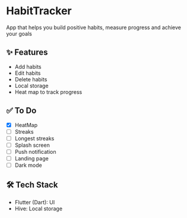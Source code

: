 # HabitTracker

App that helps you build positive habits, measure progress and achieve your goals


## ✨ Features

- Add habits
- Edit habits
- Delete habits
- Local storage
- Heat map to track progress


## ✅ To Do

- [x] HeatMap
- [ ] Streaks
- [ ] Longest streaks
- [ ] Splash screen
- [ ] Push notification
- [ ] Landing page
- [ ] Dark mode

## 🛠️ Tech Stack

- Flutter (Dart): UI
- Hive: Local storage